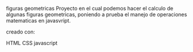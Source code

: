 figuras geometricas
Proyecto en el cual podemos hacer el calculo de algunas figuras geometricas, poniendo a prueba el manejo de operaciones matematicas en javasvript.

creado con:

HTML
CSS
javascript
